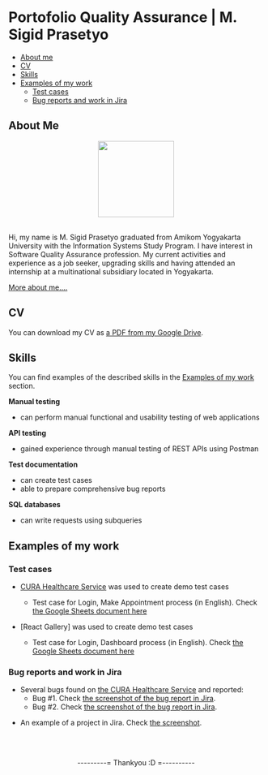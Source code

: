 # Portofolio Quality Assurance | M. Sigid Prasetyo

- [About me](#about-me)
- [CV](#cv)
- [Skills](#skills)
- [Examples of my work](#examples-of-my-work)
  * [Test cases](#test-cases)
  * [Bug reports and work in Jira](#bug-reports-and-work-in-jira)



## About Me

<p align="center"><img height="150" src="https://raw.githubusercontent.com/pistachio04/Portofolio_Quality_Assurance/main/me.jpg"></p>
<br>
Hi, my name is M. Sigid Prasetyo graduated from Amikom Yogyakarta University with the Information Systems Study Program. I have interest in Software Quality Assurance profession. My current activities and experience as a job seeker, upgrading skills and having attended an internship at a multinational subsidiary located in Yogyakarta. 

[More about me....](https://www.linkedin.com/in/msigid10/)

## CV
You can download my CV as [a PDF from my Google Drive](https://drive.google.com/file/d/1TqGgcX2u9nYTDkdUv2hlkjX_VWe1JscV/view?usp=sharing).

## Skills
You can find examples of the described skills in the [Examples of my work](#examples-of-my-work) section.

__Manual testing__
  * can perform manual functional and usability testing of web applications

__API testing__
  * gained experience through manual testing of REST APIs using Postman

__Test documentation__
  * can create test cases
  * able to prepare comprehensive bug reports

__SQL databases__
  * can write requests using subqueries


## Examples of my work

### Test cases

- [CURA Healthcare Service](https://katalon-demo-cura.herokuapp.com/) was used to create demo test cases
  * Test case for Login, Make Appointment process (in English). Check [the Google Sheets document here](https://docs.google.com/spreadsheets/d/1-c47z7f0tArDrLdQllz8d16n_VyHb-BQ/edit#gid=759559089)
  
- [React Gallery] was used to create demo test cases
  * Test case for Login, Dashboard process (in English). Check [the Google Sheets document here](https://docs.google.com/spreadsheets/d/1YeUZg8b9Knj5cnrsYWrpsLHvIsNrwO8EHS3_CfeCW-o/edit#gid=0)
  


### Bug reports and work in Jira

- Several bugs found on [the CURA Healthcare Service](https://katalon-demo-cura.herokuapp.com/) and reported:
  * Bug #1. Check [the screenshot of the bug report in Jira](https://drive.google.com/file/d/1o8zll3NIdnCL9PR9LHkd7T9fqnNSZGgE/view?usp=sharing).
  * Bug #2. Check [the screenshot of the bug report in Jira](https://drive.google.com/file/d/1OErfOcZk29psQlu5YaEyVO7TuAyINbft/view?usp=sharing).
* An example of a project in Jira. Check [the screenshot](https://drive.google.com/file/d/1PQXKDt51NVQ0PmGUTUq_aU2hU1jdfZJC/view?usp=sharing).


<br>
<br>
<p align="center">  ---------=  Thankyou :D  =---------- </p>

